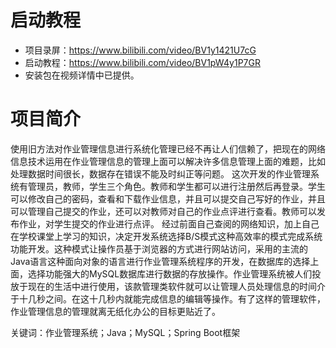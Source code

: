 # 启动教程

- 项目录屏：https://www.bilibili.com/video/BV1y1421U7cG
- 启动教程：https://www.bilibili.com/video/BV1pW4y1P7GR
- 安装包在视频详情中已提供。

# 项目简介
使用旧方法对作业管理信息进行系统化管理已经不再让人们信赖了，把现在的网络信息技术运用在作业管理信息的管理上面可以解决许多信息管理上面的难题，比如处理数据时间很长，数据存在错误不能及时纠正等问题。
这次开发的作业管理系统有管理员，教师，学生三个角色。教师和学生都可以进行注册然后再登录。学生可以修改自己的密码，查看和下载作业信息，并且可以提交自己写好的作业，并且可以管理自己提交的作业，还可以对教师对自己的作业点评进行查看。教师可以发布作业，对学生提交的作业进行点评。
经过前面自己查阅的网络知识，加上自己在学校课堂上学习的知识，决定开发系统选择B/S模式这种高效率的模式完成系统功能开发。这种模式让操作员基于浏览器的方式进行网站访问，采用的主流的Java语言这种面向对象的语言进行作业管理系统程序的开发，在数据库的选择上面，选择功能强大的MySQL数据库进行数据的存放操作。作业管理系统被人们投放于现在的生活中进行使用，该款管理类软件就可以让管理人员处理信息的时间介于十几秒之间。在这十几秒内就能完成信息的编辑等操作。有了这样的管理软件，作业管理信息的管理就离无纸化办公的目标更贴近了。

关键词：作业管理系统；Java；MySQL；Spring Boot框架
